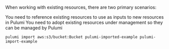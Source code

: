 
When working with existing resources, there are two primary scenarios:

You need to reference existing resources to use as inputs to new resources in Pulumi
You need to adopt existing resources under management so they can be managed by Pulumi

```
pulumi import aws:s3/bucket:Bucket pulumi-imported-example pulumi-import-example
```
